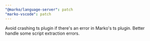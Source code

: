 ```yaml
---
"@marko/language-server": patch
"marko-vscode": patch
---
```


Avoid crashing ts plugin if there's an error in Marko's ts plugin. Better handle some script extraction errors.
